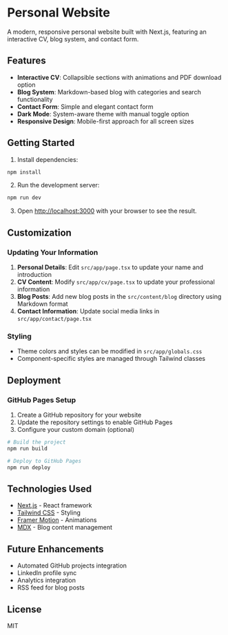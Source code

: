 # Personal Website

A modern, responsive personal website built with Next.js, featuring an interactive CV, blog system, and contact form.

## Features

- **Interactive CV**: Collapsible sections with animations and PDF download option
- **Blog System**: Markdown-based blog with categories and search functionality
- **Contact Form**: Simple and elegant contact form
- **Dark Mode**: System-aware theme with manual toggle option
- **Responsive Design**: Mobile-first approach for all screen sizes

## Getting Started

1. Install dependencies:
```bash
npm install
```

2. Run the development server:
```bash
npm run dev
```

3. Open [http://localhost:3000](http://localhost:3000) with your browser to see the result.

## Customization

### Updating Your Information

1. **Personal Details**: Edit `src/app/page.tsx` to update your name and introduction
2. **CV Content**: Modify `src/app/cv/page.tsx` to update your professional information
3. **Blog Posts**: Add new blog posts in the `src/content/blog` directory using Markdown format
4. **Contact Information**: Update social media links in `src/app/contact/page.tsx`

### Styling

- Theme colors and styles can be modified in `src/app/globals.css`
- Component-specific styles are managed through Tailwind classes

## Deployment

### GitHub Pages Setup

1. Create a GitHub repository for your website
2. Update the repository settings to enable GitHub Pages
3. Configure your custom domain (optional)

```bash
# Build the project
npm run build

# Deploy to GitHub Pages
npm run deploy
```

## Technologies Used

- [Next.js](https://nextjs.org/) - React framework
- [Tailwind CSS](https://tailwindcss.com/) - Styling
- [Framer Motion](https://www.framer.com/motion/) - Animations
- [MDX](https://mdxjs.com/) - Blog content management

## Future Enhancements

- Automated GitHub projects integration
- LinkedIn profile sync
- Analytics integration
- RSS feed for blog posts

## License

MIT
